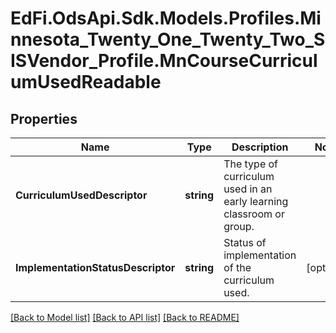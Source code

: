 # EdFi.OdsApi.Sdk.Models.Profiles.Minnesota_Twenty_One_Twenty_Two_SISVendor_Profile.MnCourseCurriculumUsedReadable
## Properties

Name | Type | Description | Notes
------------ | ------------- | ------------- | -------------
**CurriculumUsedDescriptor** | **string** | The type of curriculum used in an early learning classroom or group. | 
**ImplementationStatusDescriptor** | **string** | Status of implementation of the curriculum used. | [optional] 

[[Back to Model list]](../README.md#documentation-for-models) [[Back to API list]](../README.md#documentation-for-api-endpoints) [[Back to README]](../README.md)

